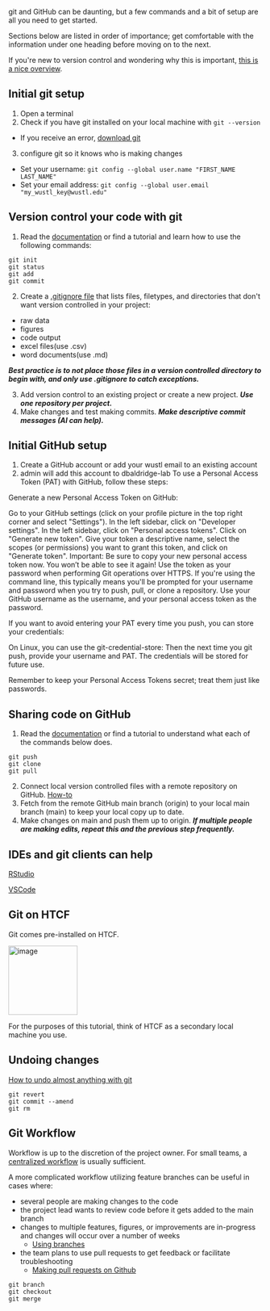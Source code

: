 git and GitHub can be daunting, but a few commands and a bit of setup are all you need to get started. 

Sections below are listed in order of importance; 
get comfortable with the information under one heading before moving on to the next. 

If you're new to version control and wondering why this is important, 
[this is a nice overview](https://journals.plos.org/ploscompbiol/article?id=10.1371/journal.pcbi.1004668).

## Initial git setup
1. Open a terminal
2. Check if you have git installed on your local machine with `git --version`
  - If you receive an error, [download git](https://git-scm.com/downloads) 
3. configure git so it knows who is making changes
  - Set your username: `git config --global user.name "FIRST_NAME LAST_NAME"`
  - Set your email address: `git config --global user.email "my_wustl_key@wustl.edu"`
    
## Version control your code with git

1. Read the [documentation](https://git-scm.com/docs) or find a tutorial and learn how to use the following commands:
```
git init
git status
git add
git commit
```
2. Create a [.gitignore file](https://docs.github.com/en/get-started/getting-started-with-git/ignoring-files)
that lists files, filetypes, and directories that don't want version controlled in your project:
- raw data
- figures
- code output
- excel files(use .csv)
- word documents(use .md)
  
***Best practice is to not place those files in a version controlled directory to begin with,
and only use .gitignore to catch exceptions.***

3. Add version control to an existing project or create a new project. ***Use one repository per project.***
4. Make changes and test making commits. ***Make descriptive commit messages (AI can help).***

## Initial GitHub setup
1. Create a GitHub account or add your wustl email to an existing account
2. admin will add this account to dbaldridge-lab
To use a Personal Access Token (PAT) with GitHub, follow these steps:

Generate a new Personal Access Token on GitHub:

Go to your GitHub settings (click on your profile picture in the top right corner and select "Settings").
In the left sidebar, click on "Developer settings".
In the left sidebar, click on "Personal access tokens".
Click on "Generate new token".
Give your token a descriptive name, select the scopes (or permissions) you want to grant this token, and click on "Generate token".
Important: Be sure to copy your new personal access token now. You won’t be able to see it again!
Use the token as your password when performing Git operations over HTTPS. If you're using the command line, this typically means you'll be prompted for your username and password when you try to push, pull, or clone a repository. Use your GitHub username as the username, and your personal access token as the password.

If you want to avoid entering your PAT every time you push, you can store your credentials:

On Linux, you can use the git-credential-store:
Then the next time you git push, provide your username and PAT. The credentials will be stored for future use.

Remember to keep your Personal Access Tokens secret; treat them just like passwords.

## Sharing code on GitHub
1. Read the [documentation](https://git-scm.com/docs) or find a tutorial to understand what each of the commands below does.
```
git push
git clone
git pull
```
2. Connect local version controlled files with a remote repository on GitHub.
[How-to](https://docs.github.com/en/get-started/getting-started-with-git/managing-remote-repositories)
3. Fetch from the remote GitHub main branch (origin) to your local main branch (main) to keep your local copy up to date.
4. Make changes on main and push them up to origin. ***If multiple people are making edits, repeat this and the previous step frequently.***

## IDEs and git clients can help
[RStudio](https://happygitwithr.com/usage-intro)

[VSCode](https://code.visualstudio.com/docs/sourcecontrol/intro-to-git#_open-a-git-repository)

## Git on HTCF
Git comes pre-installed on HTCF.

<img width="137" alt="image" src="https://github.com/dbaldridge-lab/htcf/assets/50468813/969da79e-01e9-4c68-a9aa-29397c1e4c97">

For the purposes of this tutorial, think of HTCF as a secondary local machine you use.

## Undoing changes
[How to undo almost anything with git](https://github.blog/2015-06-08-how-to-undo-almost-anything-with-git/)
```
git revert
git commit --amend
git rm
```

## Git Workflow
Workflow is up to the discretion of the project owner. For small teams, a [centralized workflow](https://anything-git.readthedocs.io/en/latest/git_workflow.html) is usually sufficient. 

A more complicated workflow utilizing feature branches can be useful in cases where:
- several people are making changes to the code
- the project lead wants to review code before it gets added to the main branch
- changes to multiple features, figures, or improvements are in-progress and changes will occur over a number of weeks
  - [Using branches](https://www.atlassian.com/git/tutorials/using-branches)
- the team plans to use pull requests to get feedback or facilitate troubleshooting
  - [Making pull requests on Github](https://docs.github.com/en/get-started/start-your-journey/hello-world)
  
```
git branch
git checkout
git merge
```
